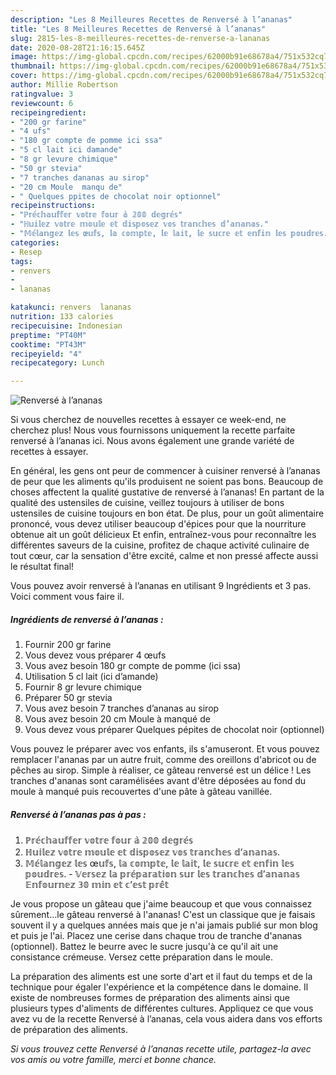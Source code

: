 ```yaml
---
description: "Les 8 Meilleures Recettes de Renversé à l’ananas"
title: "Les 8 Meilleures Recettes de Renversé à l’ananas"
slug: 2815-les-8-meilleures-recettes-de-renverse-a-lananas
date: 2020-08-28T21:16:15.645Z
image: https://img-global.cpcdn.com/recipes/62000b91e68678a4/751x532cq70/renverse-a-lananas-photo-principale-de-la-recette.jpg
thumbnail: https://img-global.cpcdn.com/recipes/62000b91e68678a4/751x532cq70/renverse-a-lananas-photo-principale-de-la-recette.jpg
cover: https://img-global.cpcdn.com/recipes/62000b91e68678a4/751x532cq70/renverse-a-lananas-photo-principale-de-la-recette.jpg
author: Millie Robertson
ratingvalue: 3
reviewcount: 6
recipeingredient:
- "200 gr farine"
- "4 ufs"
- "180 gr compte de pomme ici ssa"
- "5 cl lait ici damande"
- "8 gr levure chimique"
- "50 gr stevia"
- "7 tranches dananas au sirop"
- "20 cm Moule  manqu de"
- " Quelques ppites de chocolat noir optionnel"
recipeinstructions:
- "ℙ𝕣𝕖́𝕔𝕙𝕒𝕦𝕗𝕗𝕖𝕣 𝕧𝕠𝕥𝕣𝕖 𝕗𝕠𝕦𝕣 𝕒̀ 𝟚𝟘𝟘 𝕕𝕖𝕘𝕣𝕖́𝕤"
- "ℍ𝕦𝕚𝕝𝕖𝕫 𝕧𝕠𝕥𝕣𝕖 𝕞𝕠𝕦𝕝𝕖 𝕖𝕥 𝕕𝕚𝕤𝕡𝕠𝕤𝕖𝕫 𝕧𝕠𝕤 𝕥𝕣𝕒𝕟𝕔𝕙𝕖𝕤 𝕕’𝕒𝕟𝕒𝕟𝕒𝕤."
- "𝕄𝕖́𝕝𝕒𝕟𝕘𝕖𝕫 𝕝𝕖𝕤 œ𝕦𝕗𝕤, 𝕝𝕒 𝕔𝕠𝕞𝕡𝕥𝕖, 𝕝𝕖 𝕝𝕒𝕚𝕥, 𝕝𝕖 𝕤𝕦𝕔𝕣𝕖 𝕖𝕥 𝕖𝕟𝕗𝕚𝕟 𝕝𝕖𝕤 𝕡𝕠𝕦𝕕𝕣𝕖𝕤. 𝕍𝕖𝕣𝕤𝕖𝕫 𝕝𝕒 𝕡𝕣𝕖́𝕡𝕒𝕣𝕒𝕥𝕚𝕠𝕟 𝕤𝕦𝕣 𝕝𝕖𝕤 𝕥𝕣𝕒𝕟𝕔𝕙𝕖𝕤 𝕕’𝕒𝕟𝕒𝕟𝕒𝕤 𝔼𝕟𝕗𝕠𝕦𝕣𝕟𝕖𝕫 𝟛𝟘 𝕞𝕚𝕟 𝕖𝕥 𝕔’𝕖𝕤𝕥 𝕡𝕣𝕖̂𝕥"
categories:
- Resep
tags:
- renvers
- 
- lananas

katakunci: renvers  lananas 
nutrition: 133 calories
recipecuisine: Indonesian
preptime: "PT40M"
cooktime: "PT43M"
recipeyield: "4"
recipecategory: Lunch

---
```



![Renversé à l’ananas](https://img-global.cpcdn.com/recipes/62000b91e68678a4/751x532cq70/renverse-a-lananas-photo-principale-de-la-recette.jpg)

Si vous cherchez de nouvelles recettes à essayer ce week-end, ne cherchez plus! Nous vous fournissons uniquement la recette parfaite renversé à l’ananas ici. Nous avons également une grande variété de recettes à essayer.

En général, les gens ont peur de commencer à cuisiner renversé à l’ananas de peur que les aliments qu'ils produisent ne soient pas bons. Beaucoup de choses affectent la qualité gustative de renversé à l’ananas! En partant de la qualité des ustensiles de cuisine, veillez toujours à utiliser de bons ustensiles de cuisine toujours en bon état. De plus, pour un goût alimentaire prononcé, vous devez utiliser beaucoup d'épices pour que la nourriture obtenue ait un goût délicieux Et enfin, entraînez-vous pour reconnaître les différentes saveurs de la cuisine, profitez de chaque activité culinaire de tout cœur, car la sensation d'être excité, calme et non pressé affecte aussi le résultat final!

<!--inarticleads1-->

Vous pouvez avoir renversé à l’ananas en utilisant 9 Ingrédients et 3 pas. Voici comment vous faire il.

##### Ingrédients de renversé à l’ananas :

1. Fournir 200 gr farine
1. Vous devez vous préparer 4 œufs
1. Vous avez besoin 180 gr compte de pomme (ici ssa)
1. Utilisation 5 cl lait (ici d’amande)
1. Fournir 8 gr levure chimique
1. Préparer 50 gr stevia
1. Vous avez besoin 7 tranches d’ananas au sirop
1. Vous avez besoin 20 cm Moule à manqué de
1. Vous devez vous préparer  Quelques pépites de chocolat noir (optionnel)


Vous pouvez le préparer avec vos enfants, ils s&#39;amuseront. Et vous pouvez remplacer l&#39;ananas par un autre fruit, comme des oreillons d&#39;abricot ou de pêches au sirop. Simple à réaliser, ce gâteau renversé est un délice ! Les tranches d&#39;ananas sont caramélisées avant d&#39;être déposées au fond du moule à manqué puis recouvertes d&#39;une pâte à gâteau vanillée. 

<!--inarticleads2-->

##### Renversé à l’ananas pas à pas :

1. ℙ𝕣𝕖́𝕔𝕙𝕒𝕦𝕗𝕗𝕖𝕣 𝕧𝕠𝕥𝕣𝕖 𝕗𝕠𝕦𝕣 𝕒̀ 𝟚𝟘𝟘 𝕕𝕖𝕘𝕣𝕖́𝕤
1. ℍ𝕦𝕚𝕝𝕖𝕫 𝕧𝕠𝕥𝕣𝕖 𝕞𝕠𝕦𝕝𝕖 𝕖𝕥 𝕕𝕚𝕤𝕡𝕠𝕤𝕖𝕫 𝕧𝕠𝕤 𝕥𝕣𝕒𝕟𝕔𝕙𝕖𝕤 𝕕’𝕒𝕟𝕒𝕟𝕒𝕤.
1. 𝕄𝕖́𝕝𝕒𝕟𝕘𝕖𝕫 𝕝𝕖𝕤 œ𝕦𝕗𝕤, 𝕝𝕒 𝕔𝕠𝕞𝕡𝕥𝕖, 𝕝𝕖 𝕝𝕒𝕚𝕥, 𝕝𝕖 𝕤𝕦𝕔𝕣𝕖 𝕖𝕥 𝕖𝕟𝕗𝕚𝕟 𝕝𝕖𝕤 𝕡𝕠𝕦𝕕𝕣𝕖𝕤. - 𝕍𝕖𝕣𝕤𝕖𝕫 𝕝𝕒 𝕡𝕣𝕖́𝕡𝕒𝕣𝕒𝕥𝕚𝕠𝕟 𝕤𝕦𝕣 𝕝𝕖𝕤 𝕥𝕣𝕒𝕟𝕔𝕙𝕖𝕤 𝕕’𝕒𝕟𝕒𝕟𝕒𝕤 𝔼𝕟𝕗𝕠𝕦𝕣𝕟𝕖𝕫 𝟛𝟘 𝕞𝕚𝕟 𝕖𝕥 𝕔’𝕖𝕤𝕥 𝕡𝕣𝕖̂𝕥


Je vous propose un gâteau que j&#39;aime beaucoup et que vous connaissez sûrement…le gâteau renversé à l&#39;ananas! C&#39;est un classique que je faisais souvent il y a quelques années mais que je n&#39;ai jamais publié sur mon blog et puis je l&#39;ai. Placez une cerise dans chaque trou de tranche d&#39;ananas (optionnel). Battez le beurre avec le sucre jusqu&#39;à ce qu&#39;il ait une consistance crémeuse. Versez cette préparation dans le moule. 

<!--inarticleads1-->

<p>
La préparation des aliments est une sorte d'art et il faut du temps et de la technique pour égaler l'expérience et la compétence dans le domaine. Il existe de nombreuses formes de préparation des aliments ainsi que plusieurs types d'aliments de différentes cultures. Appliquez ce que vous avez vu de la recette Renversé à l’ananas, cela vous aidera dans vos efforts de préparation des aliments.
</p>

<p>
<i>Si vous trouvez cette Renversé à l’ananas recette utile, partagez-la avec vos amis ou votre famille, merci et bonne chance.</i>
</p>
